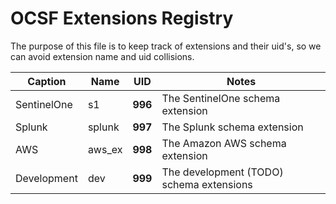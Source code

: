 # OCSF Extensions Registry
The purpose of this file is to keep track of extensions and their uid's, so we
can avoid extension name and uid collisions.

| Caption     | Name   | UID | Notes |
|-------------|--------|-----|-------|
| SentinelOne | s1     | **996** | The SentinelOne schema extension |
| Splunk      | splunk | **997** | The Splunk schema extension |
| AWS         | aws_ex | **998** | The Amazon AWS schema extension |
| Development | dev    | **999** | The development (TODO) schema extensions |
